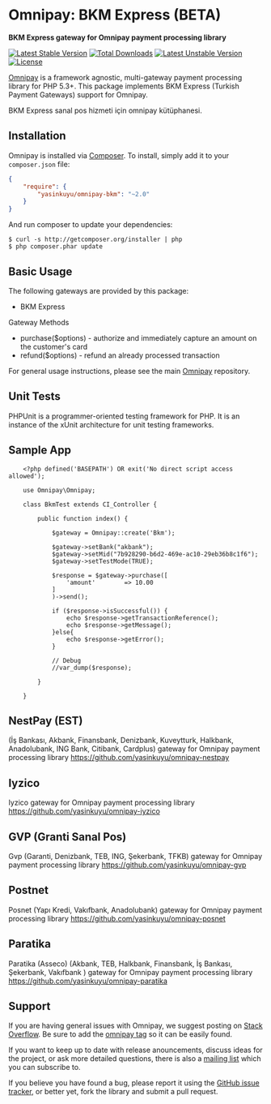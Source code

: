 # Omnipay: BKM Express (BETA)

**BKM Express gateway for Omnipay payment processing library**

[![Latest Stable Version](https://poser.pugx.org/yasinkuyu/omnipay-bkm/v/stable)](https://packagist.org/packages/yasinkuyu/omnipay-bkm) 
[![Total Downloads](https://poser.pugx.org/yasinkuyu/omnipay-bkm/downloads)](https://packagist.org/packages/yasinkuyu/omnipay-bkm) 
[![Latest Unstable Version](https://poser.pugx.org/yasinkuyu/omnipay-bkm/v/unstable)](https://packagist.org/packages/yasinkuyu/omnipay-bkm) 
[![License](https://poser.pugx.org/yasinkuyu/omnipay-bkm/license)](https://packagist.org/packages/yasinkuyu/omnipay-bkm)

[Omnipay](https://github.com/thephpleague/omnipay) is a framework agnostic, multi-gateway payment
processing library for PHP 5.3+. This package implements BKM Express (Turkish Payment Gateways) support for Omnipay.

BKM Express sanal pos hizmeti için omnipay kütüphanesi.

## Installation

Omnipay is installed via [Composer](http://getcomposer.org/). To install, simply add it
to your `composer.json` file:

```json
{
    "require": {
        "yasinkuyu/omnipay-bkm": "~2.0"
    }
}
```

And run composer to update your dependencies:

    $ curl -s http://getcomposer.org/installer | php
    $ php composer.phar update

## Basic Usage

The following gateways are provided by this package:

* BKM Express

Gateway Methods

* purchase($options) - authorize and immediately capture an amount on the customer's card
* refund($options) - refund an already processed transaction

For general usage instructions, please see the main [Omnipay](https://github.com/thephpleague/omnipay)
repository.

## Unit Tests

PHPUnit is a programmer-oriented testing framework for PHP. It is an instance of the xUnit architecture for unit testing frameworks.

## Sample App

        <?php defined('BASEPATH') OR exit('No direct script access allowed');

        use Omnipay\Omnipay;

        class BkmTest extends CI_Controller {

            public function index() {

                $gateway = Omnipay::create('Bkm');

                $gateway->setBank("akbank");
                $gateway->setMid("7b928290-b6d2-469e-ac10-29eb36b8c1f6");
                $gateway->setTestMode(TRUE);

                $response = $gateway->purchase([
                    'amount'        => 10.00
                ]
                )->send();

                if ($response->isSuccessful()) {
                    echo $response->getTransactionReference();
                    echo $response->getMessage();
                }else{
                    echo $response->getError();
                } 

                // Debug
                //var_dump($response);

            }

        }

## NestPay (EST)
(İş Bankası, Akbank, Finansbank, Denizbank, Kuveytturk, Halkbank, Anadolubank, ING Bank, Citibank, Cardplus) gateway for Omnipay payment processing library
https://github.com/yasinkuyu/omnipay-nestpay

## Iyzico
Iyzico gateway for Omnipay payment processing library
https://github.com/yasinkuyu/omnipay-iyzico

## GVP (Granti Sanal Pos)
Gvp (Garanti, Denizbank, TEB, ING, Şekerbank, TFKB) gateway for Omnipay payment processing library
https://github.com/yasinkuyu/omnipay-gvp

## Postnet
Posnet (Yapı Kredi, Vakıfbank, Anadolubank) gateway for Omnipay payment processing library
https://github.com/yasinkuyu/omnipay-posnet

## Paratika
Paratika (Asseco) (Akbank, TEB, Halkbank, Finansbank, İş Bankası, Şekerbank, Vakıfbank ) gateway for Omnipay payment processing library
https://github.com/yasinkuyu/omnipay-paratika

## Support

If you are having general issues with Omnipay, we suggest posting on
[Stack Overflow](http://stackoverflow.com/). Be sure to add the
[omnipay tag](http://stackoverflow.com/questions/tagged/omnipay) so it can be easily found.

If you want to keep up to date with release anouncements, discuss ideas for the project, or ask more detailed questions, there is also a [mailing list](https://groups.google.com/forum/#!forum/omnipay) which
you can subscribe to.

If you believe you have found a bug, please report it using the [GitHub issue tracker](https://github.com/yasinkuyu/omnipay-bkm/issues),
or better yet, fork the library and submit a pull request.
